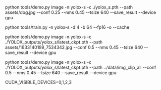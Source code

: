 python tools/demo.py image -n yolox-s -c ./yolox_s.pth --path assets/dog.jpg --conf 0.25 --nms 0.45 --tsize 640 --save_result --device gpu



python tools/train.py -n yolox-s -d 4 -b 64 --fp16 -o --cache



python tools/demo.py image -n yolox-s -c ./YOLOX_outputs/yolox_s/latest_ckpt.pth --path assets/1633140199_7534342.jpg --conf 0.5 --nms 0.45 --tsize 640 --save_result --device gpu




python tools/demo.py image -n yolox-s -c ./YOLOX_outputs/yolox_s/latest_ckpt.pth --path ../data/img_clip_all --conf 0.5 --nms 0.45 --tsize 640 --save_result --device gpu



CUDA_VISIBLE_DEVICES=0,1,2,3



